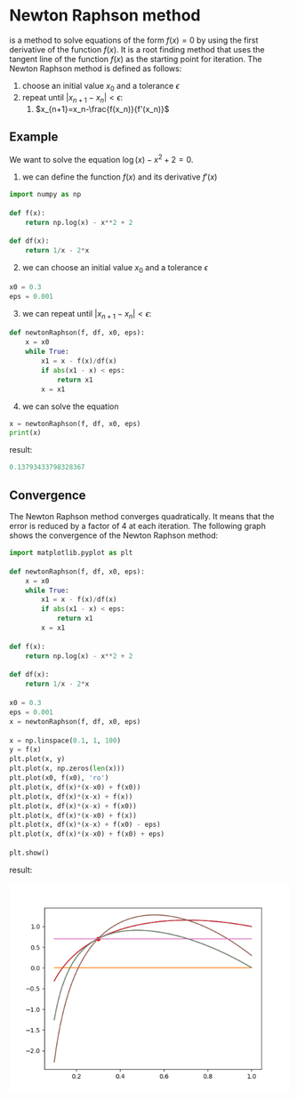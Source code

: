 # Newton Raphson method

is a method to solve equations of the form $f(x)=0$ by using the first derivative of the function $f(x)$. It is a root finding method that uses the tangent line of the function $f(x)$ as the starting point for iteration. The Newton Raphson method is defined as follows:

1. choose an initial value $x_0$ and a tolerance $\epsilon$
2. repeat until $|{x_{n+1}-x_n}|<\epsilon$:
    1. $x_{n+1}=x_n-\frac{f(x_n)}{f'(x_n)}$

## Example

We want to solve the equation $\log(x) - x^2 + 2 = 0$.

1. we can define the function $f(x)$ and its derivative $f'(x)$

```python
import numpy as np

def f(x):
    return np.log(x) - x**2 + 2

def df(x):
    return 1/x - 2*x
```

2. we can choose an initial value $x_0$ and a tolerance $\epsilon$

```python
x0 = 0.3
eps = 0.001
```

3. we can repeat until $|{x_{n+1}-x_n}|<\epsilon$:

```python
def newtonRaphson(f, df, x0, eps):
    x = x0
    while True:
        x1 = x - f(x)/df(x)
        if abs(x1 - x) < eps:
            return x1
        x = x1
```

4. we can solve the equation

```python
x = newtonRaphson(f, df, x0, eps)
print(x)
```

result:

```python
0.13793433798328367
```

## Convergence

The Newton Raphson method converges quadratically. It means that the error is reduced by a factor of 4 at each iteration. The following graph shows the convergence of the Newton Raphson method:

```python
import matplotlib.pyplot as plt

def newtonRaphson(f, df, x0, eps):
    x = x0
    while True:
        x1 = x - f(x)/df(x)
        if abs(x1 - x) < eps:
            return x1
        x = x1

def f(x):
    return np.log(x) - x**2 + 2

def df(x):
    return 1/x - 2*x

x0 = 0.3
eps = 0.001
x = newtonRaphson(f, df, x0, eps)

x = np.linspace(0.1, 1, 100)
y = f(x)
plt.plot(x, y)
plt.plot(x, np.zeros(len(x)))
plt.plot(x0, f(x0), 'ro')
plt.plot(x, df(x)*(x-x0) + f(x0))
plt.plot(x, df(x)*(x-x) + f(x))
plt.plot(x, df(x)*(x-x) + f(x0))
plt.plot(x, df(x)*(x-x0) + f(x))
plt.plot(x, df(x)*(x-x) + f(x0) - eps)
plt.plot(x, df(x)*(x-x0) + f(x0) + eps)

plt.show()
```

result:

![newtonRaphson](Figure_1.png)
